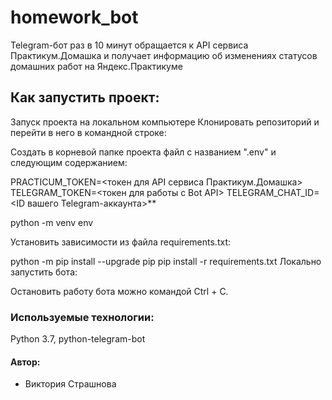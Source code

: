 # homework_bot
Telegram-бот раз в 10 минут обращается к API сервиса Практикум.Домашка и получает информацию об изменениях статусов домашних работ на Яндекс.Практикуме 

## Как запустить проект:
Запуск проекта на локальном компьютере
Клонировать репозиторий и перейти в него в командной строке:

Создать в корневой папке проекта файл с названием ".env" и следующим содержанием:

PRACTICUM_TOKEN=<токен для API сервиса Практикум.Домашка>
TELEGRAM_TOKEN=<токен для работы с Bot API>
TELEGRAM_CHAT_ID=<ID вашего Telegram-аккаунта>**

python -m venv env

Установить зависимости из файла requirements.txt:

python -m pip install --upgrade pip
pip install -r requirements.txt
Локально запустить бота:

Остановить работу бота можно командой Ctrl + C.

### Используемые технологии:

Python 3.7, python-telegram-bot

#### Автор:
- Виктория Страшнова

